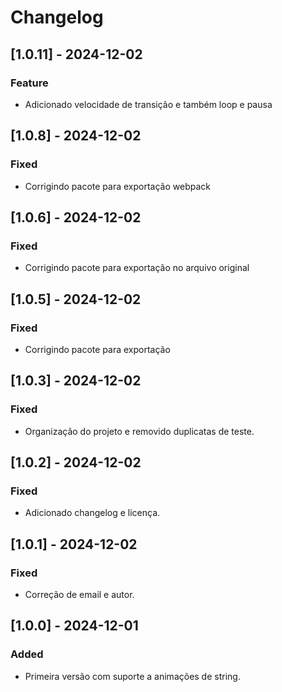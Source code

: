 # Changelog

## [1.0.11] - 2024-12-02
### Feature
- Adicionado velocidade de transição e também loop e pausa

## [1.0.8] - 2024-12-02
### Fixed
- Corrigindo pacote para exportação webpack

## [1.0.6] - 2024-12-02
### Fixed
- Corrigindo pacote para exportação no arquivo original

## [1.0.5] - 2024-12-02
### Fixed
- Corrigindo pacote para exportação 

## [1.0.3] - 2024-12-02
### Fixed
- Organização do projeto e removido duplicatas de teste.

## [1.0.2] - 2024-12-02
### Fixed
- Adicionado changelog e licença.

## [1.0.1] - 2024-12-02
### Fixed
- Correção de email e autor.

## [1.0.0] - 2024-12-01
### Added
- Primeira versão com suporte a animações de string.
